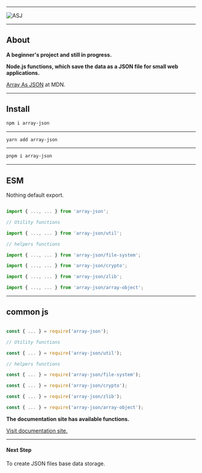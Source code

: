 
---

![ASJ](https://imagedelivery.net/6bSk6wUa9UOwEesJAZQuoA/f3576313-3b18-4834-063a-fa6265952800/public)

---


## About

**A beginner's project and still in progress.**

**Node.js functions, which save the data as a JSON file for small web applications.**

[Array As JSON](https://developer.mozilla.org/en-US/docs/Learn/JavaScript/Objects/JSON#arrays_as_json) at MDN.

---
## Install

```bash
npm i array-json
```

---


```bash
yarn add array-json
```


---

```bash
pnpm i array-json
```

---


## ESM

Nothing default export.

```js

import { ..., ... } from 'array-json';

// Utility functions

import { ..., ... } from 'array-json/util';

// helpers functions

import { ..., ... } from 'array-json/file-system';

import { ..., ... } from 'array-json/crypto';

import { ..., ... } from 'array-json/zlib';

import { ..., ... } from 'array-json/array-object';

```

---

## common js


```js

const { ... } = require('array-json');

// Utility functions

const { ... } = require('array-json/util');

// helpers functions

const { ... } = require('array-json/file-system');

const { ... } = require('array-json/crypto');

const { ... } = require('array-json/zlib');

const { ... } = require('array-json/array-object');

```


**The documentation site has available functions.**

[Visit documentation site.](https://phothinmg.github.io/array-json/)

---


#### Next Step

To create JSON files base data storage.

